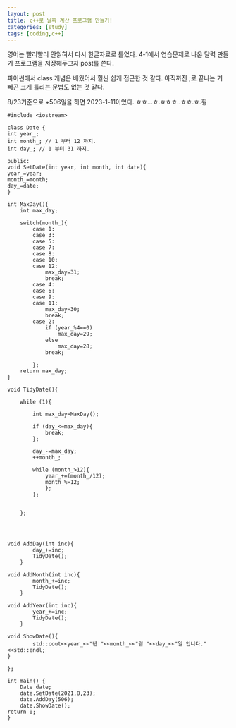 ```yaml
---
layout: post
title: c++로 날짜 계산 프로그램 만들기!
categories: [study]
tags: [coding,c++]
---
```

영어는 빨리빨리 안읽혀서 다시 한글자료로 틀었다. 4-1에서 연습문제로 나온 달력 만들기 프로그램을 저장해두고자 post를 쓴다.

파이썬에서 class 개념은 배웠어서 훨씬 쉽게 접근한 것 같다. 아직까진 ;로 끝나는 거 빼곤 크게 틀리는 문법도 없는 것 같다.

8/23기준으로 +506일을 하면 2023-1-11이었다. ㅎㅎ...ㅎ.ㅎㅎㅎ..ㅎㅎ.ㅎ.훵

```{.cpp}
#include <iostream>

class Date {
int year_;
int month_; // 1 부터 12 까지.
int day_; // 1 부터 31 까지.

public:
void SetDate(int year, int month, int date){
year_=year;
month_=month;
day_=date;
}

int MaxDay(){
	int max_day;

	switch(month_){
		case 1:
		case 3:
		case 5:
		case 7:
		case 8:
		case 10:
		case 12:
			max_day=31;
			break;
		case 4:
		case 6:
		case 9:
		case 11:
			max_day=30;
			break;
		case 2:
			if (year_%4==0)
				max_day=29;			
			else 
				max_day=28;
			break;

		};
	return max_day;
}

void TidyDate(){

	while (1){

		int max_day=MaxDay();

		if (day_<=max_day){
			break;
		};

		day_-=max_day;
		++month_;

		while (month_>12){
			year_+=(month_/12);
			month_%=12;
			};
		};


	};




void AddDay(int inc){
		day_+=inc;
		TidyDate();
	}

void AddMonth(int inc){
		month_+=inc;
		TidyDate();
	}

void AddYear(int inc){
		year_+=inc;
		TidyDate();
	}

void ShowDate(){
		std::cout<<year_<<"년 "<<month_<<"월 "<<day_<<"일 입니다."<<std::endl;
}

};

int main() {
	Date date;
	date.SetDate(2021,8,23);
	date.AddDay(506);
	date.ShowDate();
return 0;
}
```
